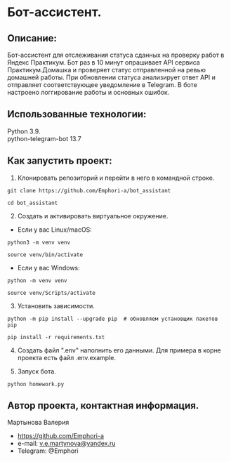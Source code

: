 # Бот-ассиcтент.

## Описание:
Бот-ассиcтент для отслеживания статуса сданных на проверку работ в Яндекс Практикум. Бот раз в 10 минут опрашивает API сервиса Практикум.Домашка и проверяет статус отправленной на ревью домашней работы. При обновлении статуса анализирует ответ API и отправляет соответствующее уведомление в Telegram. В боте настроено логгирование работы и основных ошибок.

## Использованные технологии:
Python 3.9.  
python-telegram-bot 13.7

## Как запустить проект:

1. Клонировать репозиторий и перейти в него в командной строке.
```
git clone https://github.com/Emphori-a/bot_assistant
```
```
cd bot_assistant
```

2. Cоздать и активировать виртуальное окружение.
- Если у вас Linux/macOS:
```
python3 -m venv venv
```
```
source venv/bin/activate
```
- Если у вас Windows:
```
python -m venv venv
```
```
source venv/Scripts/activate
```

3. Установить зависимости.
```
python -m pip install --upgrade pip  # обновляем установщик пакетов pip
```
```
pip install -r requirements.txt
```

4. Создать файл ".env" наполнить его данными. Для примера в корне проекта есть файл .env.example.

5. Запуск бота.
```
python homework.py
```

## Автор проекта, контактная информация.
Мартынова Валерия
- https://github.com/Emphori-a
- e-mail: v.e.martynova@yandex.ru
- Telegram: @Emphori
